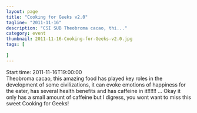 ```yaml
---
layout: page 
title: "Cooking for Geeks v2.0"
tagline: "2011-11-16"
description: "CSI SUB Theobroma cacao, thi..."
category: event
thumbnail: 2011-11-16-Cooking-for-Geeks-v2.0.jpg
tags: [
	
]
---
```


Start time: 2011-11-16T19:00:00  
Theobroma cacao, this amazing food has played key roles in the development of some civilizations, it can evoke emotions of happiness for the eater, has several health benefits and has caffeine in it!!!!!! ... Okay it only has a small amount of caffeine but I digress, you wont want to miss this sweet Cooking for Geeks!
